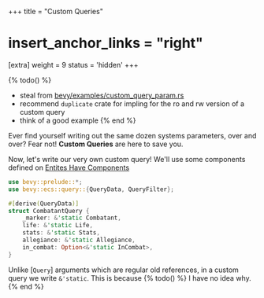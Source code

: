 +++
title = "Custom Queries"
# insert_anchor_links = "right"
[extra]
weight = 9
status = 'hidden'
+++

{% todo() %}
* steal from [bevy/examples/custom_query_param.rs](https://github.com/bevyengine/bevy/blob/main/examples/ecs/custom_query_param.rs)
* recommend `duplicate` crate for impling for the ro and rw version of a custom query
* think of a good example
{% end %}

Ever find yourself writing out the same dozen systems parameters, over and over? Fear not! **Custom Queries** are here to save you.

Now, let's write our very own custom query! We'll use some components defined on [Entites Have Components](../entities-components#defining-components)

```rs
use bevy::prelude::*;
use bevy::ecs::query::{QueryData, QueryFilter};

#[derive(QueryData)]
struct CombatantQuery {
    _marker: &'static Combatant,
    life: &'static Life,
    stats: &'static Stats,
    allegiance: &'static Allegiance,
    in_combat: Option<&'static InCombat>,
}
```

Unlike [`Query`] arguments which are regular old references, in a custom query we write `&'static`. This is because
{% todo() %}
I have no idea why.
{% end %}
